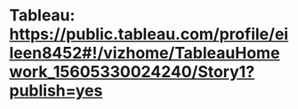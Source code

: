 # Tableau: https://public.tableau.com/profile/eileen8452#!/vizhome/TableauHomework_15605330024240/Story1?publish=yes
